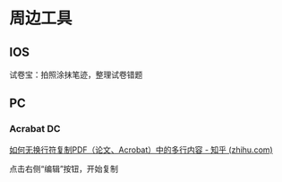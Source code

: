 # 周边工具

## IOS

试卷宝：拍照涂抹笔迹，整理试卷错题

## PC

### Acrabat DC

[如何无换行符复制PDF（论文、Acrobat）中的多行内容 - 知乎 (zhihu.com)](https://zhuanlan.zhihu.com/p/97456267)

点击右侧“编辑”按钮，开始复制